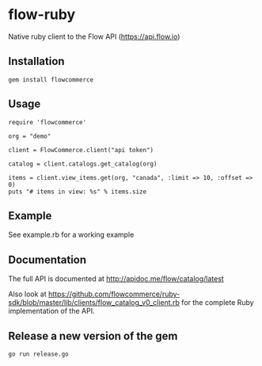 # flow-ruby

Native ruby client to the Flow API (https://api.flow.io)

## Installation

    gem install flowcommerce


## Usage

    require 'flowcommerce'

    org = "demo"

    client = FlowCommerce.client("api token")

    catalog = client.catalogs.get_catalog(org)

    items = client.view_items.get(org, "canada", :limit => 10, :offset => 0)
    puts "# items in view: %s" % items.size


## Example

See example.rb for a working example


## Documentation

The full API is documented at http://apidoc.me/flow/catalog/latest

Also look at
https://github.com/flowcommerce/ruby-sdk/blob/master/lib/clients/flow_catalog_v0_client.rb
for the complete Ruby implementation of the API.


## Release a new version of the gem

    go run release.go

